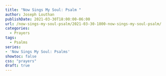 ```yaml
---
title: "Now Sings My Soul: Psalm "
author: Joseph Louthan
publishDate: 2021-03-30T18:00:00-06:00
url: /now-sings-my-soul-psalm/2021-03-30-1800-now-sings-my-soul-psalm/
categories:
  - Prayers
tags:
  - Psalms
series:
- 'Now Sings My Soul: Psalms'
showtoc: false
css: "prayers"
draft: true
---
```

<div style="font-variant: small-caps;">

</div>

```text
```